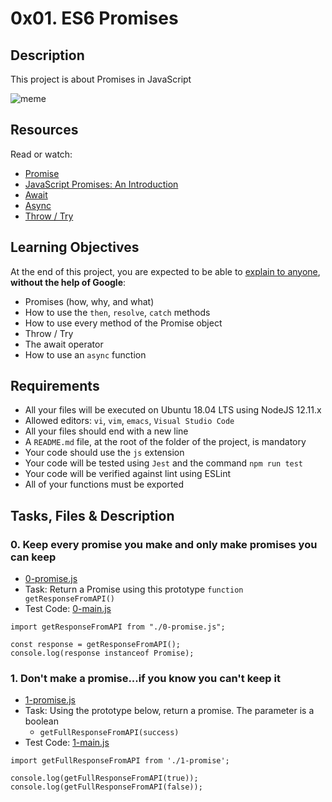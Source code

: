# 0x01. ES6 Promises 
## Description
This project is about Promises in JavaScript

![meme](https://s3.amazonaws.com/alx-intranet.hbtn.io/uploads/medias/2019/12/75862d67ca51a042003c.jpeg?X-Amz-Algorithm=AWS4-HMAC-SHA256&X-Amz-Credential=AKIARDDGGGOUSBVO6H7D%2F20240724%2Fus-east-1%2Fs3%2Faws4_request&X-Amz-Date=20240724T182711Z&X-Amz-Expires=86400&X-Amz-SignedHeaders=host&X-Amz-Signature=f2ba5d9f6eb7685cc24c8b2b05dac054ec05ceb0f869360ac807010174db679b)
## Resources
Read or watch:
* [Promise](https://developer.mozilla.org/en-US/docs/Web/JavaScript/Reference/Global_Objects/Promise)
* [JavaScript Promises: An Introduction](https://web.dev/articles/promises)
* [Await](https://developer.mozilla.org/en-US/docs/Web/JavaScript/Reference/Operators/await)
* [Async](https://developer.mozilla.org/en-US/docs/Web/JavaScript/Reference/Statements/async_function)
* [Throw / Try](https://developer.mozilla.org/en-US/docs/Web/JavaScript/Reference/Statements/throw)

## Learning Objectives
At the end of this project, you are expected to be able to [explain to anyone](https://fs.blog/feynman-learning-technique/), **without the help of Google**:

- Promises (how, why, and what)
- How to use the `then`, `resolve`, `catch` methods
- How to use every method of the Promise object
- Throw / Try
- The await operator
- How to use an `async` function

## Requirements

- All your files will be executed on Ubuntu 18.04 LTS using NodeJS 12.11.x
- Allowed editors: `vi`, `vim`, `emacs`, `Visual Studio Code`
- All your files should end with a new line
- A `README.md` file, at the root of the folder of the project, is mandatory
- Your code should use the `js` extension
- Your code will be tested using `Jest` and the command `npm run test`
- Your code will be verified against lint using ESLint
- All of your functions must be exported

## Tasks, Files & Description
### 0. Keep every promise you make and only make promises you can keep
- [0-promise.js](./0-promise.js)
- Task: Return a Promise using this prototype `function getResponseFromAPI()`
- Test Code: [0-main.js](./0-main.js)
```
import getResponseFromAPI from "./0-promise.js";

const response = getResponseFromAPI();
console.log(response instanceof Promise);

```

### 1. Don't make a promise...if you know you can't keep it 
- [1-promise.js](./1-promise.js)
- Task: Using the prototype below, return a promise. The parameter is a boolean
	- `getFullResponseFromAPI(success)`
- Test Code: [1-main.js](./1-main.js)
```
import getFullResponseFromAPI from './1-promise';

console.log(getFullResponseFromAPI(true));
console.log(getFullResponseFromAPI(false));
```

